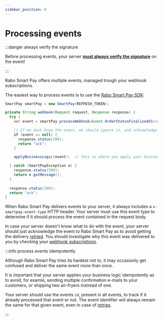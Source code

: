 ```yaml
---
sidebar_position: 0
---
```


# Processing events
:::danger always verify the signature

Before processing events, your server __[must always verify the signature](../verifying-signatures.md)__ on the event!

:::

Rabo Smart Pay offers multiple events, managed trough your webhook subscriptions.

The easiest way to process events is to use the [Rabo Smart Pay SDK](#):

```java
SmartPay smartPay = new SmartPay(REFRESH_TOKEN);

private String webhook(Request request, Response response) {
  try {
    var event = smartPay.processWebhook<Event.OrderStatusFinalizedV1>(request);

    // If we dont know the event, we should ignore it, and acknowledge the delivery
    if (event == null) {
      response.status(200);
      return "ack";
    }

    applyBusinessLogic(event);  // this is where you apply your business logic

  } catch (SmartPayException e) {
    response.status(500);
    return e.getMessage();
  }
  
  response.status(200);
  return "ack";
}
```

When Rabo Smart Pay delivers events to your server, it always includes a `x-smartpay-event-type` HTTP header. Your
server must use this event type to determine if it should process the event contained in the request body.

In case your server doesn't know what to do with the event, your server should just acknowledge the event to Rabo Smart
Pay as to avoid getting the delivery [retried](../acknowledging-events-and-retries/index.md). You should investigate why
this event was delivered to you by checking your [webhook subscriptions](../webhook-subscriptions.md).

:::info process events idempotently

Although Rabo Smart Pay tries its hardest not to, it may occasionly get confused and deliver the same event more than
once.

It is important that your server applies your business logic idempotently as to avoid, for examle, sending multiple
confirmation e-mails to your customers, or shipping two air-fryers instread of one.

Your server should use the events `id`, present in all events, to track if it already processed that event or not. The
event identifier will always remain the same for that given event, even in case of
[retries](../acknowledging-events-and-retries/index.md).

:::
